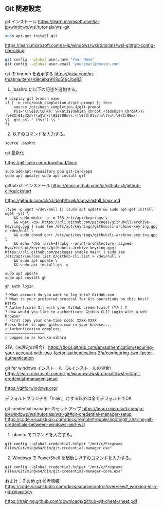 ## Git 関連設定

git インストール
https://learn.microsoft.com/ja-jp/windows/wsl/tutorials/wsl-git
```bash
sudo apt-get install git
```

https://learn.microsoft.com/ja-jp/windows/wsl/tutorials/wsl-git#git-config-file-setup
```bash
git config --global user.name "Your Name"
git config --global user.email "youremail@domain.com"
```

git の branch を表示する
https://qiita.com/m-tmatma/items/d9ceba9118d5f6c1be83


1. .bashrc に以下の記述を追加する。

```
# display git branch name
if [ -e /etc/bash_completion.d/git-prompt ]; then
    source /etc/bash_completion.d/git-prompt
    PS1='\[\e]0;\u@\h: \w\a\]${debian_chroot:+($debian_chroot)}\[\033[01;32m\]\u@\h\[\033[00m\]:\[\033[01;34m\]\w\[\033[00m\] $(__git_ps1 " (%s)") \$ '
fi
```

2. 以下のコマンドを入力する。
```
source .bashrc
```

git 最新化

https://git-scm.com/download/linux

```
sudo add-apt-repository ppa:git-core/ppa
sudo apt update; sudo apt install git
```

github cli インストール
https://docs.github.com/ja/github-cli/github-cli/quickstart

https://github.com/cli/cli/blob/trunk/docs/install_linux.md

```
(type -p wget >/dev/null || (sudo apt update && sudo apt-get install wget -y)) \
	&& sudo mkdir -p -m 755 /etc/apt/keyrings \
	&& wget -qO- https://cli.github.com/packages/githubcli-archive-keyring.gpg | sudo tee /etc/apt/keyrings/githubcli-archive-keyring.gpg > /dev/null \
	&& sudo chmod go+r /etc/apt/keyrings/githubcli-archive-keyring.gpg \
	&& echo "deb [arch=$(dpkg --print-architecture) signed-by=/etc/apt/keyrings/githubcli-archive-keyring.gpg] https://cli.github.com/packages stable main" | sudo tee /etc/apt/sources.list.d/github-cli.list > /dev/null \
	&& sudo apt update \
	&& sudo apt install gh -y
```


```
sudo apt update
sudo apt install gh
```


```
gh auth login
```


```
? What account do you want to log into? GitHub.com
? What is your preferred protocol for Git operations on this host? HTTPS
? Authenticate Git with your GitHub credentials? (Y/n) Y
? How would you like to authenticate GitHub CLI? Login with a web browser
! First copy your one-time code: XXXX-XXXX
Press Enter to open github.com in your browser... 
✓ Authentication complete.
~~~~~~~~~~~~~~~~~~
✓ Logged in as haruka-aibara
```

2FA（未設定の場合）
https://docs.github.com/en/authentication/securing-your-account-with-two-factor-authentication-2fa/configuring-two-factor-authentication

git for windows インストール（未インストールの場合）
https://learn.microsoft.com/ja-jp/windows/wsl/tutorials/wsl-git#git-credential-manager-setup

https://gitforwindows.org/

デフォルトブランチを「main」にする以外は全てデフォルトでOK

git credential manager のセットアップ
https://learn.microsoft.com/ja-jp/windows/wsl/tutorials/wsl-git#git-credential-manager-setup
https://code.visualstudio.com/docs/remote/troubleshooting#_sharing-git-credentials-between-windows-and-wsl

1. ubuntu でコマンドを入力する。
```
git config --global credential.helper "/mnt/c/Program\ Files/Git/mingw64/bin/git-credential-manager.exe"
```

2. Windows で PowerShell を起動し以下のコマンドを入力する。
```
git config --global credential.helper "/mnt/c/Program\ Files/Git/mingw64/bin/git-credential-manager-core.exe"
```


おまけ：その他 git 参考情報
https://code.visualstudio.com/docs/sourcecontrol/overview#_working-in-a-git-repository

https://training.github.com/downloads/github-git-cheat-sheet.pdf
